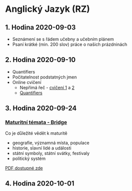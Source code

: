 # Anglický Jazyk (RZ)

## 1. Hodina 2020-09-03

- Seznámení se s řádem učebny a učebním plánem
- Psaní krátké (min. 200 slov) práce o našich prázdninách

## 2. Hodina 2020-09-10

- Quantifiers
- Počitatelnost podstatných jmen
- Online cvičení
	- Nepřímá řeč - [cvičení 1](https://www.ego4u.com/en/cram-up/grammar/reported-speech/exercises?05) a [2](https://www.ego4u.com/en/cram-up/grammar/reported-speech/exercises?06)
	- [Quantifiers](https://agendaweb.org/grammar/quantifiers-quantity-exercises.html)

## 3. Hodina 2020-09-24

### [Maturitní témata - Bridge](https://www.bridge-online.cz/maturitni-temata/)

Co je důležité vědět k maturitě

- geografie, významná místa, populace
- historie, slavní lidé a události
- státní symboly, státní svátky, festivaly
- politický systém

[PDF dostupné zde](https://www.bridge-online.cz/wp-content/uploads/2016/09/sloupecky_2012.pdf)

## 4. Hodina 2020-10-01